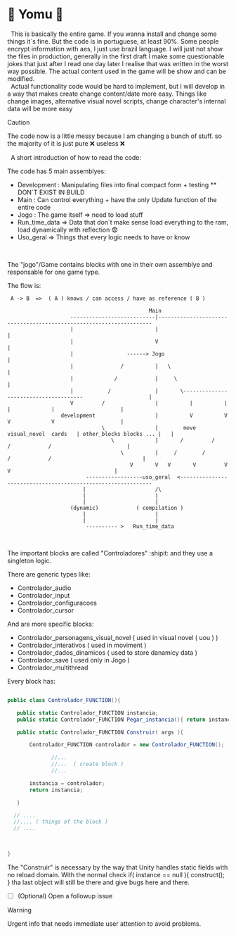 # :underage: Yomu :underage:


 &nbsp;&nbsp;This is basically the entire game. If you wanna install and change some things it`s fine. But the code is in portuguese, at least 90%. Some people encrypt information with aes, I just use brazil language. I will just not show the files in production, generally in the first draft I make some questionable jokes that just after I read one day later I realise that was written in the worst way possible. The actual content used in the game will be show and can be modified.<br>
 &nbsp;&nbsp;Actual functionality code would be hard to implement, but I will develop in a way that makes create change content/date more easy. Things like change images, alternative visual novel scripts, change character's internal data will be more easy

 > [!CAUTION]
> The code now is a little messy because I am changing a bunch of stuff. so the majority of it is just pure :x: useless :x:

 &nbsp;&nbsp;A short introduction of how to read the code:


 The code has 5 main assemblyes: 
 - Development : Manipulating files into final compact form + testing ** DON`T EXIST IN BUILD 
 - Main : Can control everything + have the only Update function of the entire code
 - Jogo : The game itself => need to load stuff
 - Run_time_data => Data that don`t make sense load everything to the ram, load dynamically with reflection :fearful:
 - Uso_geral => Things that every logic needs to have or know

 <br>

 The "jogo"/Game contains blocks with one in their own assemblye and responsable for one game type. <br>

 The flow is:
 ```
  A -> B  =>  ( A ) knows / can access / have as reference ( B ) 

                                              Main  
                     ---------------------------|--------------------------------------------------------------------
                     |                          |                                                                   |
                     |                          V                                                                   |
                     |                 ------> Jogo                                                                 |
                     |               /          |   \                                                               |
                     |             /            |     \                                                             |
                     |           /              |       \--------------------------------------                     |
                     V         /                |          |          |         |             |                     |
                  development                   |          V          V         V             V                     |
                               \                |        move   visual_novel  cards   | other_blocks blocks ... |   |
                                  \             |       /         /           /            /                        |
                                     \          |     /        /         /            /                             |
                                        V       V   V       V         V           V                                 |
                          ------------------uso_geral  <-------------------------------------------------------------
                         |                      /\                          
                         |                      |
                         |                      |
                     (dynamic)            ( compilation )                  
                         |                      |                         
                         |                      |                       
                          ---------- >   Run_time_data 

```                  
 <br>
 
 The important blocks are called "Controladores" :shipit: and they use a singleton logic. 
 
 There are generic types like: 
 - Controlador_audio
 - Controlador_input
 - Controlador_configuracoes
 - Controlador_cursor

And are more specific blocks:
- Controlador_personagens_visual_novel ( used in visual novel ( uou ) )
- Controlador_interativos ( used in moviment )
- Controlador_dados_dinamicos ( used to store danamicy data )
- Controlador_save ( used only in Jogo )
- Controlador_multithread 
 
 
 Every block has:
 
 ```C#

 public class Controlador_FUNCTION(){

    public static Controlador_FUNCTION instancia;
    public static Controlador_FUNCTION Pegar_instancia(){ return instancia; };

    public static Controlador_FUNCTION Construir( args ){

        Controlador_FUNCTION controlador = new Controlador_FUNCTION();

               //...
               //...  ( create block )
               //...

        instancia = controlador;
        return instancia;

    }

   // ....
   //.... ( things of the block )
   // ....

    

 }

 ```
The "Construir" is necessary by the way that Unity handles static fields with no reload domain. With the normal check if( instance == null ){ construct(); } tha last object will still be there and give bugs here and there.
 


- [ ] \(Optional) Open a followup issue


> [!WARNING]
> Urgent info that needs immediate user attention to avoid problems.


